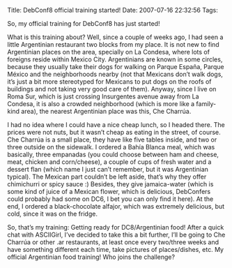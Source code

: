 Title: DebConf8 official training started!
Date: 2007-07-16 22:32:56
Tags: 

<p>So, my official training for DebConf8 has just started!</p>

<p>What is this training about? Well, since a couple of weeks ago, I had seen a little Argentinian restaurant two blocks from my place. It is not new to find Argentinian places on the area, specially on La Condesa, where lots of foreigns reside within Mexico City. Argentinians are known in some circles, because they usually take their dogs for walking on Parque España, Parque México and the neighborhoods nearby (not that Mexicans don’t walk dogs, it’s just a bit more stereotyped for Mexicans to put dogs on the roofs of buildings and not taking very good care of them). Anyway, since I live on Roma Sur, which is just crossing Insurgentes avenue away from La Condesa, it is also a crowded neighborhood (which is more like a family-kind area), the nearest Argentinian place was this, Che Charrúa.</p>

<p>I had no idea where I could have a nice cheap lunch, so I headed there. The prices were not nuts, but it wasn’t cheap as eating in the street, of course. Che Charrúa is a small place, they have like five tables inside, and two or three outside on the sidewalk. I ordered a Bahía Blanca meal, which was basically, three empanadas (you could choose between ham and cheese, meat, chicken and corn/cheese), a couple of cups of fresh water and a dessert flan (which name I just can’t remember, but it was Argentinian typical). The Mexican part couldn’t be left aside, that’s why they offer chimichurri or spicy sauce :) Besides, they give jamaica-water (which is some kind of juice of a Mexican flower, which is delicious, DebConfers could probably had some on DC6, I bet you can only find it here). At the end, I ordered a black-chocolate alfajor, which was extremely delicious, but cold, since it was on the fridge.</p>

<p>So, that’s my training: Getting ready for DC8/Argentinian food! After a quick chat with ASCIIGirl, I’ve decided to take this a bit further, I’ll be going to Che Charrúa or other .ar restaurants, at least once every two/three weeks and have something different each time, take pictures of places/dishes, etc. My official Argentinian food training! Who joins the challenge?</p>
